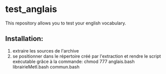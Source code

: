 # test_anglais
This repository allows you to test your english vocabulary.

Installation:
-------------
1) extraire les sources de l'archive
2) se positionner dans le répertoire créé par l'extraction et rendre le script exécutable grâce à la commande:
chmod 777 anglais.bash librairieMetI.bash commun.bash
